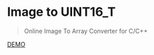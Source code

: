 # Image to UINT16_T
> Online Image To Array Converter for C/C++

[DEMO](https://gaboze-express.github.io/image-to-uint16_t/)
